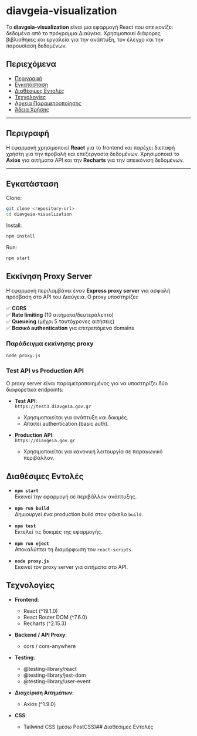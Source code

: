 
# diavgeia-visualization

Το **diavgeia-visualization** είναι μια εφαρμογή React που απεικονίζει δεδομένα από το πρόγραμμα Διαύγεια. Χρησιμοποιεί διάφορες βιβλιοθήκες και εργαλεία για την ανάπτυξη, τον έλεγχο και την παρουσίαση δεδομένων.

## Περιεχόμενα

- [Περιγραφή](#περιγραφή)
- [Εγκατάσταση](#εγκατάσταση)
- [Διαθέσιμες Εντολές](#διαθέσιμες-εντολές)
- [Τεχνολογίες](#τεχνολογίες)
- [Αρχεία Παραμετροποίησης](#αρχεία-παραμετροποίησης)
- [Άδεια Χρήσης](#άδεια-χρήσης)

---

## Περιγραφή

Η εφαρμογή χρησιμοποιεί **React** για το frontend και παρέχει διεπαφή χρήστη για την προβολή και επεξεργασία δεδομένων. Χρησιμοποιεί το **Axios** για αιτήματα API και την **Recharts** για την απεικόνιση δεδομένων.

---

## Εγκατάσταση

Clone:

```bash
git clone <repository-url>
cd diavgeia-visualization
```

Install:

```bash
npm install
```

Run:

```bash
npm start
```


## Εκκίνηση Proxy Server

Η εφαρμογή περιλαμβάνει έναν **Express proxy server** για ασφαλή πρόσβαση στο API του Διαύγεια. Ο proxy υποστηρίζει:

✅ **CORS**  
✅ **Rate limiting** (10 αιτήματα/δευτερόλεπτο)  
✅ **Queueing** (μέχρι 5 ταυτόχρονες αιτήσεις)  
✅ **Βασικό authentication** για επιτρεπόμενα domains

### Παράδειγμα εκκίνησης proxy

```bash
node proxy.js
```

### Test API vs Production API

Ο proxy server είναι παραμετροποιημένος για να υποστηρίζει δύο διαφορετικά endpoints:

- **Test API**:  
  `https://test3.diavgeia.gov.gr`  
  - Χρησιμοποιείται για ανάπτυξη και δοκιμές.  
  - Απαιτεί authentication (basic auth).  

- **Production API**:  
  `https://diavgeia.gov.gr`  
  - Χρησιμοποιείται για κανονική λειτουργία σε παραγωγικό περιβάλλον.  

## Διαθέσιμες Εντολές

- **`npm start`**  
  Εκκινεί την εφαρμογή σε περιβάλλον ανάπτυξης.
  
- **`npm run build`**  
  Δημιουργεί ένα production build στον φάκελο `build`.
  
- **`npm test`**  
  Εκτελεί τις δοκιμές της εφαρμογής.
  
- **`npm run eject`**  
  Αποκαλύπτει τη διαμόρφωση του `react-scripts`.
  
- **`node proxy.js`**  
  Εκκινεί τον proxy server για αιτήματα στο API.

## Τεχνολογίες

- **Frontend**:
  - React (^19.1.0)
  - React Router DOM (^7.6.0)
  - Recharts (^2.15.3)
  
- **Backend / API Proxy**:
  - cors / cors-anywhere
  
- **Testing**:
  - @testing-library/react
  - @testing-library/jest-dom
  - @testing-library/user-event
  
- **Διαχείριση Αιτημάτων**:
  - Axios (^1.9.0)
  
- **CSS**:
  - Tailwind CSS (μέσω PostCSS)## Διαθέσιμες Εντολές

